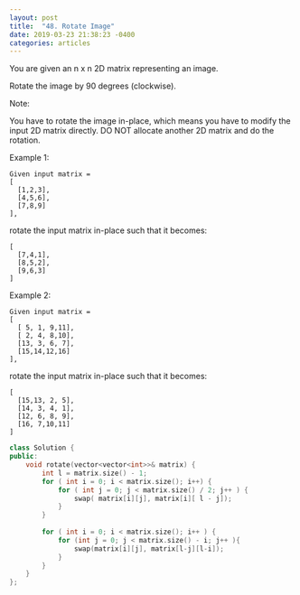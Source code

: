 ```yaml
---
layout: post
title:  "48. Rotate Image"
date: 2019-03-23 21:38:23 -0400
categories: articles
---
```



You are given an n x n 2D matrix representing an image.

Rotate the image by 90 degrees (clockwise).

Note:

You have to rotate the image in-place, which means you have to modify the input 2D matrix directly. DO NOT allocate another 2D matrix and do the rotation.

Example 1:
```
Given input matrix = 
[
  [1,2,3],
  [4,5,6],
  [7,8,9]
],
```
rotate the input matrix in-place such that it becomes:
```
[
  [7,4,1],
  [8,5,2],
  [9,6,3]
]
```
Example 2:
```
Given input matrix =
[
  [ 5, 1, 9,11],
  [ 2, 4, 8,10],
  [13, 3, 6, 7],
  [15,14,12,16]
], 
```
rotate the input matrix in-place such that it becomes:
```
[
  [15,13, 2, 5],
  [14, 3, 4, 1],
  [12, 6, 8, 9],
  [16, 7,10,11]
]
```


```c++
class Solution {
public:
    void rotate(vector<vector<int>>& matrix) {
        int l = matrix.size() - 1;
        for ( int i = 0; i < matrix.size(); i++) {
            for ( int j = 0; j < matrix.size() / 2; j++ ) {
                swap( matrix[i][j], matrix[i][ l - j]);
            }
        }
        
        for ( int i = 0; i < matrix.size(); i++ ) {
            for (int j = 0; j < matrix.size() - i; j++ ){
                swap(matrix[i][j], matrix[l-j][l-i]);
            }
        }
    }
};
```